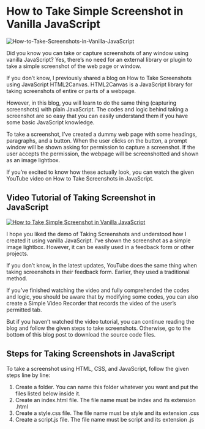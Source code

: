 # How to Take Simple Screenshot in Vanilla JavaScript

![How-to-Take-Screenshots-in-Vanilla-JavaScript](https://user-images.githubusercontent.com/46256884/235038690-7bc7c0cc-83ed-4b1d-9468-deef5d934de9.png)

Did you know you can take or capture screenshots of any window using vanilla JavaScript? Yes, there’s no need for an external library or plugin to take a simple screenshot of the web page or window.

If you don’t know, I previously shared a blog on How to Take Screenshots using JavaScript HTML2Canvas. HTML2Canvas is a JavaScript library for taking screenshots of entire or parts of a webpage.

However, in this blog, you will learn to do the same thing (capturing screenshots) with plain JavaScript. The codes and logic behind taking a screenshot are so easy that you can easily understand them if you have some basic JavaScript knowledge.

To take a screenshot, I’ve created a dummy web page with some headings, paragraphs, and a button. When the user clicks on the button, a prompt window will be shown asking for permission to capture a screenshot. If the user accepts the permission, the webpage will be screenshotted and shown as an image lightbox.

If you’re excited to know how these actually look, you can watch the given YouTube video on How to Take Screenshots in JavaScript.

## Video Tutorial of Taking Screenshot in JavaScript

[![How to Take Simple Screenshot in Vanilla JavaScript](https://res.cloudinary.com/marcomontalbano/image/upload/v1682648240/video_to_markdown/images/youtube--YTpftUSV1aA-c05b58ac6eb4c4700831b2b3070cd403.jpg)](https://youtu.be/YTpftUSV1aA "How to Take Simple Screenshot in Vanilla JavaScript")

I hope you liked the demo of Taking Screenshots and understood how I created it using vanilla JavaScript. I’ve shown the screenshot as a simple image lightbox. However, it can be easily used in a feedback form or other projects.

If you don’t know, in the latest updates, YouTube does the same thing when taking screenshots in their feedback form. Earlier, they used a traditional method.

If you’ve finished watching the video and fully comprehended the codes and logic, you should be aware that by modifying some codes, you can also create a Simple Video Recorder that records the video of the user’s permitted tab.

But if you haven’t watched the video tutorial, you can continue reading the blog and follow the given steps to take screenshots. Otherwise, go to the bottom of this blog post to download the source code files.

## Steps for Taking Screenshots in JavaScript

To take a screenshot using HTML, CSS, and JavaScript, follow the given steps line by line:

1. Create a folder. You can name this folder whatever you want and put the files listed below inside it.
2. Create an index.html file. The file name must be index and its extension .html
3. Create a style.css file. The file name must be style and its extension .css
4. Create a script.js file. The file name must be script and its extension .js

